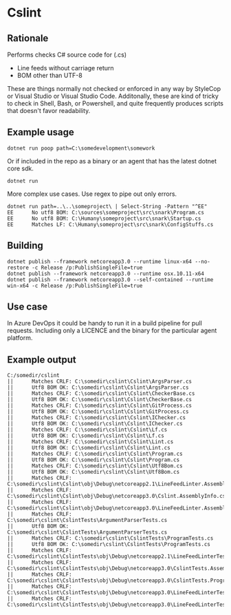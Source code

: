 # Cslint
## Rationale

Performs checks C# source code for (.cs) 
- Line feeds without carriage return
- BOM other than UTF-8

These are things normally not checked or enforced in any way by StyleCop or Visual Studio or Visual Studio Code. 
Additonally, these are kind of tricky to check in Shell, Bash, or Powershell, and quite frequently produces scripts
that doesn't favor readability.

## Example usage

    dotnet run poop path=C:\somedevelopment\somework

Or if included in the repo as a binary or an agent that has the latest dotnet core sdk. 

    dotnet run

More complex use cases. Use regex to pipe out only errors. 

	dotnet run path=..\..\someproject\ | Select-String -Pattern "^EE"
	EE      No utf8 BOM: C:\sources\someproject\src\snark\Program.cs
	EE      No utf8 BOM: C:\Humany\someproject\src\snark\Startup.cs
	EE      Matches LF: C:\Humany\someproject\src\snark\ConfigStuffs.cs

## Building 

    dotnet publish --framework netcoreapp3.0 --runtime linux-x64 --no-restore -c Release /p:PublishSingleFile=true
    dotnet publish --framework netcoreapp3.0 --runtime osx.10.11-x64
    dotnet publish --framework netcoreapp3.0 --self-contained --runtime win-x64 -c Release /p:PublishSingleFile=true

## Use case

In Azure DevOps it could be handy to run it in a build pipeline for pull requests. Including only a LICENCE and the
binary for the particular agent platform.

## Example output
```pwsh
C:/somedir/cslint
||      Matches CRLF: C:\somedir\cslint\Cslint\ArgsParser.cs
||      Utf8 BOM OK: C:\somedir\cslint\Cslint\ArgsParser.cs
||      Matches CRLF: C:\somedir\cslint\Cslint\CheckerBase.cs
||      Utf8 BOM OK: C:\somedir\cslint\Cslint\CheckerBase.cs
||      Matches CRLF: C:\somedir\cslint\Cslint\GitProcess.cs
||      Utf8 BOM OK: C:\somedir\cslint\Cslint\GitProcess.cs
||      Matches CRLF: C:\somedir\cslint\Cslint\IChecker.cs
||      Utf8 BOM OK: C:\somedir\cslint\Cslint\IChecker.cs
||      Matches CRLF: C:\somedir\cslint\Cslint\Lf.cs
||      Utf8 BOM OK: C:\somedir\cslint\Cslint\Lf.cs
||      Matches CRLF: C:\somedir\cslint\Cslint\Lint.cs
||      Utf8 BOM OK: C:\somedir\cslint\Cslint\Lint.cs
||      Matches CRLF: C:\somedir\cslint\Cslint\Program.cs
||      Utf8 BOM OK: C:\somedir\cslint\Cslint\Program.cs
||      Matches CRLF: C:\somedir\cslint\Cslint\Utf8Bom.cs
||      Utf8 BOM OK: C:\somedir\cslint\Cslint\Utf8Bom.cs
||      Matches CRLF: C:\somedir\cslint\Cslint\obj\Debug\netcoreapp2.1\LineFeedLinter.AssemblyInfo.cs
||      Matches CRLF: C:\somedir\cslint\Cslint\obj\Debug\netcoreapp3.0\Cslint.AssemblyInfo.cs
||      Matches CRLF: C:\somedir\cslint\Cslint\obj\Debug\netcoreapp3.0\LineFeedLinter.AssemblyInfo.cs
||      Matches CRLF: C:\somedir\cslint\CslintTests\ArgumentParserTests.cs
||      Utf8 BOM OK: C:\somedir\cslint\CslintTests\ArgumentParserTests.cs
||      Matches CRLF: C:\somedir\cslint\CslintTests\ProgramTests.cs
||      Utf8 BOM OK: C:\somedir\cslint\CslintTests\ProgramTests.cs
||      Matches CRLF: C:\somedir\cslint\CslintTests\obj\Debug\netcoreapp2.1\LineFeedLinterTests.AssemblyInfo.cs
||      Matches CRLF: C:\somedir\cslint\CslintTests\obj\Debug\netcoreapp3.0\CslintTests.AssemblyInfo.cs
||      Matches CRLF: C:\somedir\cslint\CslintTests\obj\Debug\netcoreapp3.0\CslintTests.Program.cs
||      Matches CRLF: C:\somedir\cslint\CslintTests\obj\Debug\netcoreapp3.0\LineFeedLinterTests.AssemblyInfo.cs
||      Matches CRLF: C:\somedir\cslint\CslintTests\obj\Debug\netcoreapp3.0\LineFeedLinterTests.Program.cs
```
